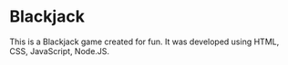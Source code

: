 # Blackjack

This is a Blackjack game created for fun. 
It was developed using HTML, CSS, JavaScript, Node.JS.
